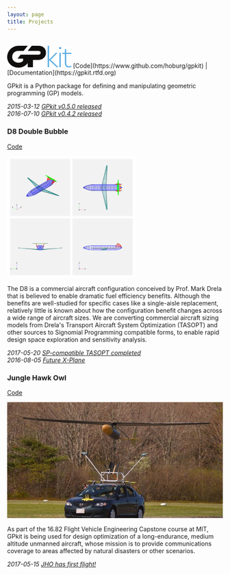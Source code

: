 ```yaml
---
layout: page
title: Projects
---
```


<br>
<img src="public/images/projects/gplogo.png" width="150px" alt="GPkit">
[Code](https://www.github.com/hoburg/gpkit) |
[Documentation](https://gpkit.rtfd.org)

GPkit is a Python package for defining and manipulating geometric programming (GP) models.

_2015-03-12 [GPkit v0.5.0 released](posts/2016/gpkit-050)_
<br>
_2016-07-10 [GPkit v0.4.2 released](posts/2016/GPkit-Release)_

### D8 Double Bubble
[Code](https://github.com/hoburg/d8)

<img src="public/images/vsp_example.PNG" alt="vsp_example" style="width: 300px;"/>

The D8 is a commercial aircraft configuration conceived by Prof. Mark Drela that is believed to enable dramatic fuel efficiency benefits.
Although the benefits are well-studied for specific cases like a single-aisle replacement, relatively little is known about how the configuration benefit changes across a wide range of aircraft sizes.
We are converting commercial aircraft sizing models from Drela's Transport Aircraft System Optimization (TASOPT) and other sources to Signomial Programming compatible forms, to enable rapid design space exploration and sensitivity analysis.

_2017-05-20 [SP-compatible TASOPT completed](posts/2017/SP-commercial-aircraft-tasopt-v1)_
<br>
_2016-08-05 [Future X-Plane](posts/2016/nasa-d8-green-aviation)_


### Jungle Hawk Owl
[Code](https://www.github.com/hoburg/jho)

<img src="public/images/jho_takeoff.jpg" alt="jho_takeoff" style="width: 700px;"/>

As part of the 16.82 Flight Vehicle Engineering Capstone course at MIT, GPkit is being used for design optimization of a long-endurance, medium altitude unmanned aircraft, whose mission is to provide communications coverage to areas affected by natural disasters or other scenarios.

_2017-05-15 [JHO has first flight!](posts/2017/JHO-first-flight)_
